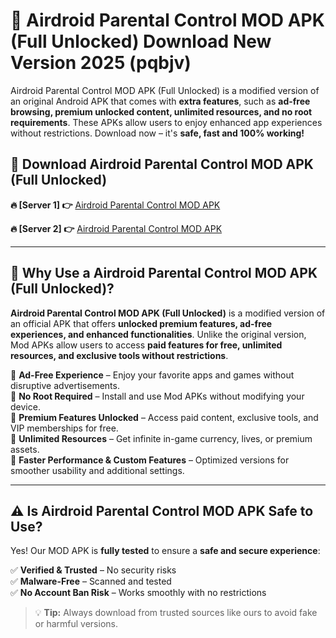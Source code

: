 # 📲 Airdroid Parental Control MOD APK (Full Unlocked) Download New Version 2025 (pqbjv)

Airdroid Parental Control MOD APK (Full Unlocked) is a modified version of an original Android APK that comes with **extra features**, such as **ad-free browsing, premium unlocked content, unlimited resources, and no root requirements**. These APKs allow users to enjoy enhanced app experiences without restrictions. Download now – it's **safe, fast and 100% working!**

## **📲 Download Airdroid Parental Control MOD APK (Full Unlocked)**

 **🔥 [Server 1] 👉** [Airdroid Parental Control MOD APK](https://hapymods.com?title=Airdroid+Parental+Control+MOD+APK&ref=Ax1)

 **🔥 [Server 2] 👉** [Airdroid Parental Control MOD APK](https://hapymods.com?title=Airdroid+Parental+Control+MOD+APK&ref=Ax1)

---

## **📌 Why Use a Airdroid Parental Control MOD APK (Full Unlocked)?**

**Airdroid Parental Control MOD APK (Full Unlocked)** is a modified version of an official APK that offers **unlocked premium features, ad-free experiences, and enhanced functionalities**. Unlike the original version, Mod APKs allow users to access **paid features for free, unlimited resources, and exclusive tools without restrictions**.

🔹 **Ad-Free Experience** – Enjoy your favorite apps and games without disruptive advertisements.  
🔹 **No Root Required** – Install and use Mod APKs without modifying your device.  
🔹 **Premium Features Unlocked** – Access paid content, exclusive tools, and VIP memberships for free.  
🔹 **Unlimited Resources** – Get infinite in-game currency, lives, or premium assets.  
🔹 **Faster Performance & Custom Features** – Optimized versions for smoother usability and additional settings.  

---

## **⚠️ Is Airdroid Parental Control MOD APK Safe to Use?**

Yes! Our MOD APK is **fully tested** to ensure a **safe and secure experience**:

✅ **Verified & Trusted** – No security risks  
✅ **Malware-Free** – Scanned and tested  
✅ **No Account Ban Risk** – Works smoothly with no restrictions  

> 💡 **Tip:** Always download from trusted sources like ours to avoid fake or harmful versions.